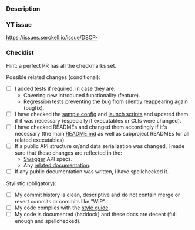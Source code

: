 ### Description

<!-- PR description goes here -->

### YT issue

https://issues.serokell.io/issue/DSCP-

### Checklist

Hint: a perfect PR has all the checkmarks set.

Possible related changes (conditional):
- [ ] I added tests if required, in case they are:
  - Covering new introduced functionality (feature).
  - Regression tests preventing the bug from silently reappearing again (bugfix).
- [ ] I have checked the [sample config](../tree/master/docs/config-full-sample.yaml) and [launch scripts](../tree/master/scripts/launch) and updated them if it was necessary (especially if executables or CLIs were changed).
- [ ] I have checked READMEs and changed them accordingly if it's necessary (the main [README.md](../tree/master/README.md) as well as subproject READMEs for all related executables).
- [ ] If a public API structure or/and data serialization was changed, I made sure that these changes are reflected in the:
  - [Swagger](../tree/master/specs/disciplina) API specs.
  - Any [related documentation](../tree/master/docs/api-types.md).
- [ ] If any public documentation was written, I have spellchecked it.

Stylistic (obligatory):
- [ ] My commit history is clean, descriptive and do not contain merge or revert commits or commits like "WIP".
- [ ] My code complies with the [style guide](../tree/master/docs/code-style.md).
- [ ] My code is documented (haddock) and these docs are decent (full enough and spellchecked).
